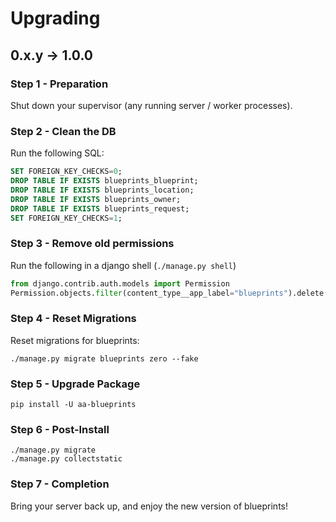 # Upgrading
## 0.x.y -> 1.0.0

### Step 1 - Preparation
Shut down your supervisor (any running server / worker processes).

### Step 2 - Clean the DB

Run the following SQL:
```sql
SET FOREIGN_KEY_CHECKS=0;
DROP TABLE IF EXISTS blueprints_blueprint;
DROP TABLE IF EXISTS blueprints_location;
DROP TABLE IF EXISTS blueprints_owner;
DROP TABLE IF EXISTS blueprints_request;
SET FOREIGN_KEY_CHECKS=1;
```

### Step 3 - Remove old permissions

Run the following in a django shell (`./manage.py shell`)
```python
from django.contrib.auth.models import Permission
Permission.objects.filter(content_type__app_label="blueprints").delete()
```

### Step 4 - Reset Migrations

Reset migrations for blueprints:
```
./manage.py migrate blueprints zero --fake
```

### Step 5 - Upgrade Package

```
pip install -U aa-blueprints
```

### Step 6 - Post-Install
```
./manage.py migrate
./manage.py collectstatic
```

### Step 7 - Completion
Bring your server back up, and enjoy the new version of blueprints!
